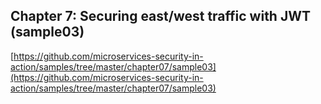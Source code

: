 ## Chapter 7: Securing east/west traffic with JWT (sample03)

[https://github.com/microservices-security-in-action/samples/tree/master/chapter07/sample03](https://github.com/microservices-security-in-action/samples/tree/master/chapter07/sample03)
